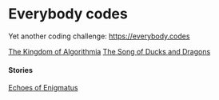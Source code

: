 # Everybody codes
Yet another coding challenge: https://everybody.codes

[The Kingdom of Algorithmia](01_The_Kingdom_of_Algorithmia/stats.md)
[The Song of Ducks and Dragons](02_The_Song_of_Ducks_and_Dragons/stats.md)

#### Stories

[Echoes of Enigmatus](stories/01_Echoes_of_Enigmatus/stats.md)
